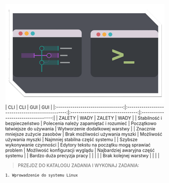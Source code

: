 ![CLIvsGUI](/grafiki/1_08_1_clivsgui.png)
|                CLI                |                        CLI                       |                GUI                |                 GUI                |
|:---------------------------------:|:------------------------------------------------:|:---------------------------------:|:----------------------------------:|
|               ZALETY              |                       WADY                       |               ZALETY              |                WADY                |
|    Stabilność i bezpieczeństwo    |      Polecenia należy zapamiętać i rozumieć      | Początkowo łatwiejsze do używania |   Wytworzenie dodatkowej warstwy   |
| Znacznie mniejsze zużycie zasobów |          Brak możliwości używania myszki         |     Możliwość używania myszki     |   Najmniej stabilna część systemu  |
|   Szybsze wykonywanie czynności   | Edytory tekstu na początku mogą sprawiać problem |   Możliwość konfiguracji wyglądu  | Najbardziej awaryjna część systemu |
|     Bardzo duża precyzja pracy    |                                                  |                                   |                                    |
|       Brak kolejnej warstwy       |                                                  |                                   |                                    |



>PRZEJDZ DO KATALOGU ZADANIA I WYKONAJ ZADANIA:

```
1. Wprowadzenie do systemu Linux
```
